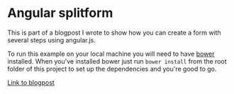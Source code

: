 # Angular splitform

This is part of a blogpost I wrote to show how you can create a form with several steps using angular.js.

To run this example on your local machine you will need to have [bower](https://github.com/bower/bower) installed. When you've installed bower just run `bower install` from the root folder of this project to set up the dependencies and you're good to go.

[Link to blogpost](http://blog.donnywals.com/creating-a-multi-step-form-with-angular-js-2/)